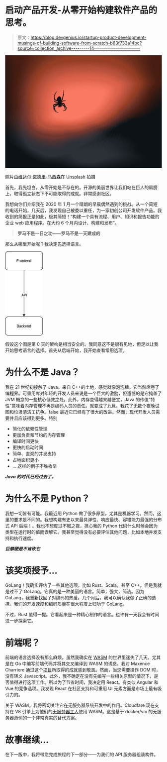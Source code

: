 # 启动产品开发-从零开始构建软件产品的思考。

> 原文：<https://blog.devgenius.io/startup-product-development-musings-of-building-software-from-scratch-b63f733a14bc?source=collection_archive---------14----------------------->

![](img/a4a960cafbc2775e137a5ce08f444af2.png)

照片由[维达尔·诺德里-马西森](https://unsplash.com/@vidarnm?utm_source=medium&utm_medium=referral)在 [Unsplash](https://unsplash.com?utm_source=medium&utm_medium=referral) 拍摄

首先，我先坦白，从零开始是不存在的。开源的美丽世界让我们站在巨人的肩膀上，取得孤立状态下不可能取得的成就。非常感谢社区。

我想向你们介绍我在 2020 年 1 月一个晴朗的早晨偶然遇到的挑战。从一个简短的电话开始，几天后，我发现自己被委以重任，为一家初创公司开发软件产品。我收到的简报正是如此，极其简短！“构建一个具有流程、用户、知识和报告功能的企业 web 应用程序。在大约 6 个月内设计、构建和发布”。

> **罗马不是一日之功——罗马不是一天建成的**

那么从哪里开始呢？我决定先选择语言。

![](img/9335b7121b9d578bc721710148744d4a.png)

假设这个图是第 0 天的架构是相当安全的。我同意这不是很有见地，但足以让我开始思考语言的选择。首先从后端开始，我开始查看常用选项。

# 为什么不是 Java？

我在 21 世纪初接触了 Java。来自 C++的土地，感觉就像泡泡糖。它当然席卷了编程界。可重用库对年轻的开发人员来说是一个巨大的激励，但遗憾的是它掩盖了 JVM 概念的一些核心低效之处。此外，内存变得越来越便宜，Java 的传值“特性”意味着内存管理不再是编码人员的责任。就变成了[九月](https://en.wikipedia.org/wiki/Somebody_else%27s_problem)。我花了无数个夜晚试图和垃圾清洁工抗争。false 最近它已经有了很大的改进。然而，现代开发人员需要并且应该得到更多。特别

*   简化的依赖性管理
*   更加负责和节约的内存管理
*   编译时间更快
*   更快的启动时间
*   简单、直观的并发支持
*   占地面积更小
*   ….这样的例子不胜枚举

***Java 的时代已经过去了。***

# 为什么不是 Python？

我想一切皆有可能。我最近用 Python 做了很多原型，尤其是机器学习。然而，这里的要求是不同的。我想构建有史以来最具弹性、响应最快、容错能力最强的分布式 API 后端！。我也不想度过不眠之夜，担心我的 Python 代码什么时候会因为类型在运行时的值而误解它。我甚至觉得没有必要评估其他问题，比如本地并发支持和执行速度。

***巨蟒硬是不肯砍它***

# 该奖项授予…

GoLang！我确实评估了一些其他选项，比如 Rust、Scala，甚至 C++。但是我就是过不了 GoLang。它真的是一种美丽的语言。简单，强大，简洁。因为 GoLang，我重新找回了对编码的热爱。几个月后，我可以确认我做了正确的选择。我们的开发速度和编码质量在很大程度上归功于 GoLang。

不过，Rust 值得一提。它看起来是一种精心制作的语言。也许有一天我会有时间进一步探索它。

# 前端呢？

前端的语言选择没有那么麻烦。虽然我确实在 [WASM](https://en.wikipedia.org/wiki/WebAssembly) 的世界里迷失了几天。尤其是在 Go 中编写前端代码并将其交叉编译到 WASM 的诱惑。我对 Maxence Charriere 通过这个[项目](https://github.com/maxence-charriere/go-app)所取得的成就感到敬畏。然而，当您需要操作 DOM 时，没有转义 Javascript。此外，我不确定在没有先编写一些相关原型的情况下，是否值得进行这项工作。所以为了节省时间，我决定用 React。有类似 Angular 和 Vue 的竞争选项。我发现 React 在社区支持和可重用 UI 元素方面是市场上最有吸引力的。

关于 WASM，我将密切关注它在无服务器系统开发中的作用。Cloudfare 现在支持在 V8 引擎上为他们的[无服务器工人](https://blog.cloudflare.com/webassembly-on-cloudflare-workers/)使用 WASM。这是基于 docker/vm 的无服务器范例的一个非常真实的替代方案。

# 故事继续…

在下一版中，我将带您完成旅程的下一部分——为我们的 API 服务器组装构件。